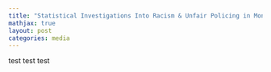 ```yaml
---
title: "Statistical Investigations Into Racism & Unfair Policing in Montgomery County, Maryland"
mathjax: true
layout: post
categories: media
---
```


<!-- ![Swiss Alps](https://user-images.githubusercontent.com/4943215/55412536-edbba180-5567-11e9-9c70-6d33bca3f8ed.jpg) -->



test test test
